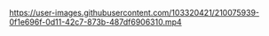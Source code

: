 

https://user-images.githubusercontent.com/103320421/210075939-0f1e696f-0d11-42c7-873b-487df6906310.mp4

